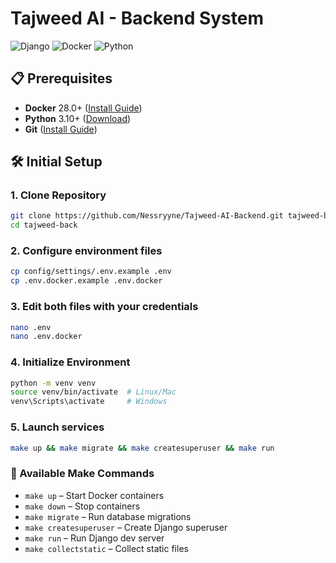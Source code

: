 # Tajweed AI - Backend System

![Django](https://img.shields.io/badge/Django-5.2.5-brightgreen?logo=django)
![Docker](https://img.shields.io/badge/Docker-28.3.3-blue?logo=docker)
![Python](https://img.shields.io/badge/Python-3.10%2B-blue?logo=python)

## 📋 Prerequisites

- **Docker** 28.0+ ([Install Guide](https://docs.docker.com/engine/install/))
- **Python** 3.10+ ([Download](https://www.python.org/downloads/))
- **Git** ([Install Guide](https://git-scm.com/book/en/v2/Getting-Started-Installing-Git))

## 🛠️ Initial Setup

### 1. Clone Repository
```bash
git clone https://github.com/Nessryyne/Tajweed-AI-Backend.git tajweed-back
cd tajweed-back
```

### 2. Configure environment files
```bash
cp config/settings/.env.example .env
cp .env.docker.example .env.docker
```

### 3. Edit both files with your credentials
```bash
nano .env
nano .env.docker
```

### 4. Initialize Environment
```bash
python -m venv venv
source venv/bin/activate  # Linux/Mac
venv\Scripts\activate     # Windows
```

### 5. Launch services
```bash
make up && make migrate && make createsuperuser && make run
```

### 🧰 Available Make Commands
- `make up` – Start Docker containers  
- `make down` – Stop containers  
- `make migrate` – Run database migrations  
- `make createsuperuser` – Create Django superuser  
- `make run` – Run Django dev server  
- `make collectstatic` – Collect static files  
